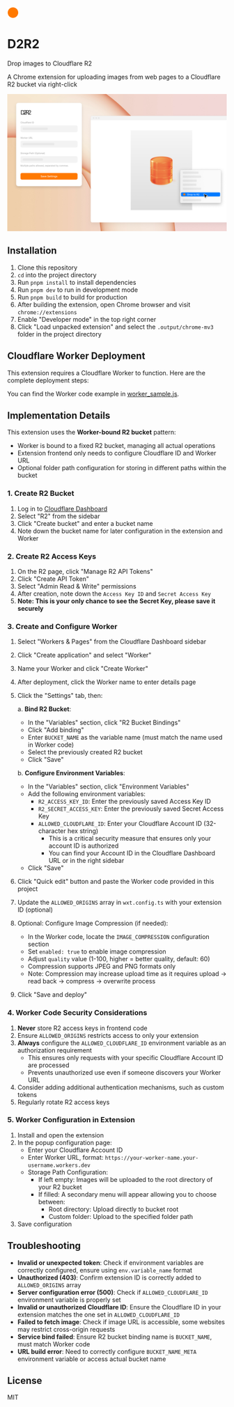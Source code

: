 ![screenshot](public/icon.png)

# D2R2

Drop images to Cloudflare R2

A Chrome extension for uploading images from web pages to a Cloudflare R2 bucket via right-click

![screenshot](public/screenshot.png)

## Installation

1. Clone this repository
2. `cd` into the project directory
3. Run `pnpm install` to install dependencies
4. Run `pnpm dev` to run in development mode
5. Run `pnpm build` to build for production
6. After building the extension, open Chrome browser and visit `chrome://extensions`
7. Enable "Developer mode" in the top right corner
8. Click "Load unpacked extension" and select the `.output/chrome-mv3` folder in the project directory

## Cloudflare Worker Deployment

This extension requires a Cloudflare Worker to function. Here are the complete deployment steps:

You can find the Worker code example in [worker_sample.js](./worker_sample.js).

## Implementation Details

This extension uses the **Worker-bound R2 bucket** pattern:

- Worker is bound to a fixed R2 bucket, managing all actual operations
- Extension frontend only needs to configure Cloudflare ID and Worker URL
- Optional folder path configuration for storing in different paths within the bucket

### 1. Create R2 Bucket

1. Log in to [Cloudflare Dashboard](https://dash.cloudflare.com/)
2. Select "R2" from the sidebar
3. Click "Create bucket" and enter a bucket name
4. Note down the bucket name for later configuration in the extension and Worker

### 2. Create R2 Access Keys

1. On the R2 page, click "Manage R2 API Tokens"
2. Click "Create API Token"
3. Select "Admin Read & Write" permissions
4. After creation, note down the `Access Key ID` and `Secret Access Key`
5. **Note: This is your only chance to see the Secret Key, please save it securely**

### 3. Create and Configure Worker

1. Select "Workers & Pages" from the Cloudflare Dashboard sidebar
2. Click "Create application" and select "Worker"
3. Name your Worker and click "Create Worker"
4. After deployment, click the Worker name to enter details page
5. Click the "Settings" tab, then:

   a. **Bind R2 Bucket**:

   - In the "Variables" section, click "R2 Bucket Bindings"
   - Click "Add binding"
   - Enter `BUCKET_NAME` as the variable name (must match the name used in Worker code)
   - Select the previously created R2 bucket
   - Click "Save"

   b. **Configure Environment Variables**:

   - In the "Variables" section, click "Environment Variables"
   - Add the following environment variables:
     - `R2_ACCESS_KEY_ID`: Enter the previously saved Access Key ID
     - `R2_SECRET_ACCESS_KEY`: Enter the previously saved Secret Access Key
     - `ALLOWED_CLOUDFLARE_ID`: Enter your Cloudflare Account ID (32-character hex string)
       - This is a critical security measure that ensures only your account ID is authorized
       - You can find your Account ID in the Cloudflare Dashboard URL or in the right sidebar
   - Click "Save"

6. Click "Quick edit" button and paste the Worker code provided in this project
7. Update the `ALLOWED_ORIGINS` array in `wxt.config.ts` with your extension ID (optional)
8. Optional: Configure Image Compression (if needed):
   - In the Worker code, locate the `IMAGE_COMPRESSION` configuration section
   - Set `enabled: true` to enable image compression
   - Adjust `quality` value (1-100, higher = better quality, default: 60)
   - Compression supports JPEG and PNG formats only
   - Note: Compression may increase upload time as it requires upload → read back → compress → overwrite process
9. Click "Save and deploy"

### 4. Worker Code Security Considerations

1. **Never** store R2 access keys in frontend code
2. Ensure `ALLOWED_ORIGINS` restricts access to only your extension
3. **Always** configure the `ALLOWED_CLOUDFLARE_ID` environment variable as an authorization requirement
   - This ensures only requests with your specific Cloudflare Account ID are processed
   - Prevents unauthorized use even if someone discovers your Worker URL
4. Consider adding additional authentication mechanisms, such as custom tokens
5. Regularly rotate R2 access keys

### 5. Worker Configuration in Extension

1. Install and open the extension
2. In the popup configuration page:
   - Enter your Cloudflare Account ID
   - Enter Worker URL, format: `https://your-worker-name.your-username.workers.dev`
   - Storage Path Configuration:
     - If left empty: Images will be uploaded to the root directory of your R2 bucket
     - If filled: A secondary menu will appear allowing you to choose between:
       - Root directory: Upload directly to bucket root
       - Custom folder: Upload to the specified folder path
3. Save configuration

## Troubleshooting

- **Invalid or unexpected token**: Check if environment variables are correctly configured, ensure using `env.variable_name` format
- **Unauthorized (403)**: Confirm extension ID is correctly added to `ALLOWED_ORIGINS` array
- **Server configuration error (500)**: Check if `ALLOWED_CLOUDFLARE_ID` environment variable is properly set
- **Invalid or unauthorized Cloudflare ID**: Ensure the Cloudflare ID in your extension matches the one set in `ALLOWED_CLOUDFLARE_ID`
- **Failed to fetch image**: Check if image URL is accessible, some websites may restrict cross-origin requests
- **Service bind failed**: Ensure R2 bucket binding name is `BUCKET_NAME`, must match Worker code
- **URL build error**: Need to correctly configure `BUCKET_NAME_META` environment variable or access actual bucket name

## License

MIT
